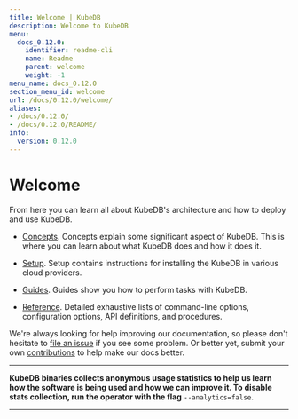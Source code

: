 ```yaml
---
title: Welcome | KubeDB
description: Welcome to KubeDB
menu:
  docs_0.12.0:
    identifier: readme-cli
    name: Readme
    parent: welcome
    weight: -1
menu_name: docs_0.12.0
section_menu_id: welcome
url: /docs/0.12.0/welcome/
aliases:
- /docs/0.12.0/
- /docs/0.12.0/README/
info:
  version: 0.12.0
---
```


# Welcome

From here you can learn all about KubeDB's architecture and how to deploy and use KubeDB.

- [Concepts](/docs/0.12.0/concepts/). Concepts explain some significant aspect of KubeDB. This is where you can learn about what KubeDB does and how it does it.

- [Setup](/docs/0.12.0/setup/). Setup contains instructions for installing the KubeDB in various cloud providers.

- [Guides](/docs/0.12.0/guides/). Guides show you how to perform tasks with KubeDB.

- [Reference](/docs/0.12.0/reference/). Detailed exhaustive lists of command-line options, configuration options, API definitions, and procedures.

We're always looking for help improving our documentation, so please don't hesitate to [file an issue](https://github.com/kubedb/project/issues/new) if you see some problem. Or better yet, submit your own [contributions](/docs/0.12.0/CONTRIBUTING) to help make our docs better.

---

**KubeDB binaries collects anonymous usage statistics to help us learn how the software is being used and how we can improve it. To disable stats collection, run the operator with the flag** `--analytics=false`.

---
